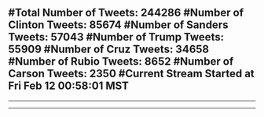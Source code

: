 #Total Number of Tweets: 244286 
#Number of Clinton Tweets: 85674
#Number of Sanders Tweets: 57043
#Number of Trump Tweets: 55909
#Number of Cruz Tweets: 34658
#Number of Rubio Tweets: 8652
#Number of Carson Tweets: 2350
#Current Stream Started at Fri Feb 12 00:58:01 MST
---
---
---
